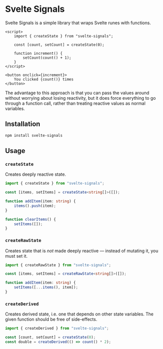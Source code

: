 # Svelte Signals

Svelte Signals is a simple library that wraps Svelte runes with functions.

```svelte
<script>
    import { createState } from "svelte-signals";

    const [count, setCount] = createState(0);

    function increment() {
        setCount(count() + 1);
    }
</script>

<button onclick={increment}>
    You clicked {count()} times
</button>
```

The advantage to this approach is that you can pass the values around without
worrying about losing reactivity, but it does force everything to go through
a function call, rather than treating reactive values as normal variables.

## Installation

```bash
npm install svelte-signals
```

## Usage

### `createState`

Creates deeply reactive state.

```ts
import { createState } from "svelte-signals";

const [items, setItems] = createState<string[]>([]);

function addItem(item: string) {
    items().push(item);
}

function clearItems() {
    setItems([]);
}
```

### `createRawState`

Creates state that is _not_ made deeply reactive — instead of mutating it,
you must set it.

```ts
import { createRawState } from "svelte-signals";

const [items, setItems] = createRawState<string[]>([]);

function addItem(item: string) {
    setItems([...items(), item]);
}
```

### `createDerived`

Creates derived state, i.e. one that depends on other state variables.
The given function should be free of side-effects.

```ts
import { createDerived } from "svelte-signals";

const [count, setCount] = createState(0);
const double = createDerived(() => count() * 2);
```
